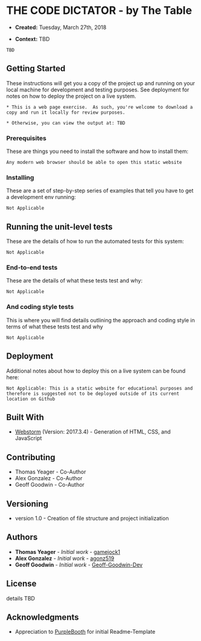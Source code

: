 # THE CODE DICTATOR - by The Table

* **Created:** Tuesday, March 27th, 2018

* **Context:** TBD

```
TBD
```

## Getting Started

These instructions will get you a copy of the project up and running on your local machine for development and testing purposes. See deployment for notes on how to deploy the project on a live system.

```
* This is a web page exercise.  As such, you're welcome to download a copy and run it locally for review purposes.  

* Otherwise, you can view the output at: TBD
```

### Prerequisites

These are things you need to install the software and how to install them:

```
Any modern web browser should be able to open this static website
```

### Installing

These are a set of step-by-step series of examples that tell you have to get a development env running:

```
Not Applicable
```

## Running the unit-level tests

These are the details of how to run the automated tests for this system:

```
Not Applicable
```

### End-to-end tests

These are the details of what these tests test and why:

```
Not Applicable
```

### And coding style tests

This is where you will find details outlining the approach and coding style in terms of  what these tests test and why

```
Not Applicable
```

## Deployment

Additional notes about how to deploy this on a live system can be found here:

```
Not Applicable: This is a static website for educational purposes and therefore is suggested not to be deployed outside of its current location on Github
```

## Built With

* [Webstorm](https://www.jetbrains.com/webstorm/) (Version: 2017.3.4) - Generation of HTML, CSS, and JavaScript

## Contributing

* Thomas Yeager - Co-Author
* Alex Gonzalez - Co-Author
* Geoff Goodwin - Co-Author

## Versioning

* version 1.0 - Creation of file structure and project initialization

## Authors

* **Thomas Yeager** - *Initial work* - [gamejock1](https://github.com/gamejock1)
* **Alex Gonzalez** - *Initial work* - [agonz519](https://github.com/agonz519)
* **Geoff Goodwin** - *Initial work* - [Geoff-Goodwin-Dev](https://github.com/Geoff-Goodwin-Dev)


## License

details TBD

## Acknowledgments

* Appreciation to [PurpleBooth](https://gist.github.com/PurpleBooth/109311bb0361f32d87a2) for initial Readme-Template